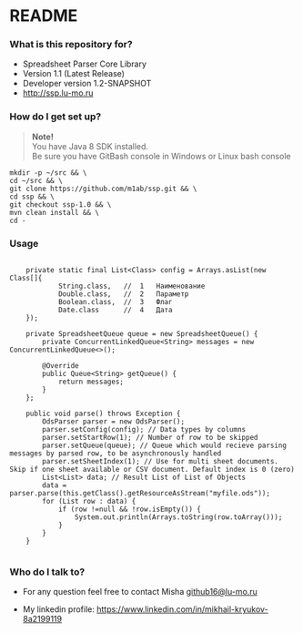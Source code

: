 # README #



### What is this repository for? ###

* Spreadsheet Parser Core Library  
* Version 1.1 (Latest Release)  
* Developer version 1.2-SNAPSHOT
* http://ssp.lu-mo.ru  


### How do I get set up? ###

> __Note!__   
> You have Java 8 SDK installed.  
> Be sure you have GitBash console in Windows or Linux bash console

```{r, engine='bash', count_lines}
mkdir -p ~/src && \
cd ~/src && \
git clone https://github.com/m1ab/ssp.git && \
cd ssp && \
git checkout ssp-1.0 && \
mvn clean install && \
cd -
```


### Usage ###

```{r, engine='java', count_lines}
    
    private static final List<Class> config = Arrays.asList(new Class[]{
            String.class,   //  1   Наименование
            Double.class,   //  2   Параметр
            Boolean.class,  //  3   Флаг
            Date.class      //  4   Дата
    });

    private SpreadsheetQueue queue = new SpreadsheetQueue() {
        private ConcurrentLinkedQueue<String> messages = new ConcurrentLinkedQueue<>();

        @Override
        public Queue<String> getQueue() {
            return messages;
        }
    };
    
    public void parse() throws Exception {
        OdsParser parser = new OdsParser();
        parser.setConfig(config); // Data types by columns
        parser.setStartRow(1); // Number of row to be skipped
        parser.setQueue(queue); // Queue which would recieve parsing messages by parsed row, to be asynchronously handled
        parser.setSheetIndex(1); // Use for multi sheet documents. Skip if one sheet available or CSV document. Default index is 0 (zero)
        List<List> data; // Result List of List of Objects
        data = parser.parse(this.getClass().getResourceAsStream("myfile.ods"));
        for (List row : data) {
            if (row !=null && !row.isEmpty()) {
                System.out.println(Arrays.toString(row.toArray()));
            }
        }
    }
    
```

### Who do I talk to? ###

* For any question feel free to contact Misha github16@lu-mo.ru  

* My linkedin profile: https://www.linkedin.com/in/mikhail-kryukov-8a2199119  
